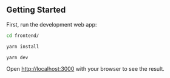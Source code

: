 
## Getting Started

First, run the development web app:

```bash
cd frontend/

yarn install

yarn dev
```

Open [http://localhost:3000](http://localhost:3000) with your browser to see the result.

